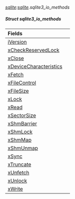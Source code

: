 _[sqlite](../../modules/sqlite/sqlite-module.md):[sqlite](../../modules/sqlite/sqlite-module.md).sqlite3\_io\_methods_
##### Struct sqlite3\_io\_methods

| Fields | |
|:---|:---|
| [iVersion](sqlite-sqlite3_io_methods-iversion.md) |  |
| [xCheckReservedLock](sqlite-sqlite3_io_methods-xcheckreservedlock.md) |  |
| [xClose](sqlite-sqlite3_io_methods-xclose.md) |  |
| [xDeviceCharacteristics](sqlite-sqlite3_io_methods-xdevicecharacteristics.md) |  |
| [xFetch](sqlite-sqlite3_io_methods-xfetch.md) |  |
| [xFileControl](sqlite-sqlite3_io_methods-xfilecontrol.md) |  |
| [xFileSize](sqlite-sqlite3_io_methods-xfilesize.md) |  |
| [xLock](sqlite-sqlite3_io_methods-xlock.md) |  |
| [xRead](sqlite-sqlite3_io_methods-xread.md) |  |
| [xSectorSize](sqlite-sqlite3_io_methods-xsectorsize.md) |  |
| [xShmBarrier](sqlite-sqlite3_io_methods-xshmbarrier.md) |  |
| [xShmLock](sqlite-sqlite3_io_methods-xshmlock.md) |  |
| [xShmMap](sqlite-sqlite3_io_methods-xshmmap.md) |  |
| [xShmUnmap](sqlite-sqlite3_io_methods-xshmunmap.md) |  |
| [xSync](sqlite-sqlite3_io_methods-xsync.md) |  |
| [xTruncate](sqlite-sqlite3_io_methods-xtruncate.md) |  |
| [xUnfetch](sqlite-sqlite3_io_methods-xunfetch.md) |  |
| [xUnlock](sqlite-sqlite3_io_methods-xunlock.md) |  |
| [xWrite](sqlite-sqlite3_io_methods-xwrite.md) |  |
